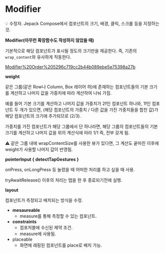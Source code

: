 # Modifier

<aside>
💡 수정자. Jepack Compose에서 컴포넌트의 크기, 배경, 클릭, 스크롤 등을 지정하는 것.

</aside>

**Modifier(아무런 확장함수도 작성하지 않았을 때)**

기본적으로 해당 컴포넌트가 표시될 정도의 크기만을 제공한다. 즉, 기존의 `wrap_content`와 유사하게 작동한다.

[Modifier%20Order%205296c719cc2b44b089ebe5e75398a27b](Modifier%20Order%205296c719cc2b44b089ebe5e75398a27b)

**weight**

같은 그룹(같은 Row나 Column, Box 레이어 하)에 존재하는 컴포넌트들의 기본 크기를 계산하고 나머지 값을 가중치에 따라 계산하여 나눠 가짐. 

예를 들어 기본 크기를 계산하고 나머지 값을 가중치가 2f인 컴포넌트 하나와, 1f인 컴포넌트 두 개가 있으면,  (해당 컴포넌트의 가중치 / 다른 값을 가진 가중치들을 합친 값)가 해당 컴포넌트의 크기에 추가되므로 (2/3).

가중치를 가진 컴포넌트가 해당 그룹에서 단 하나라면, 해당 그룹의 컴포넌트들의 기본 크기를 계산하고 나머지 값을 위의 계산식에 따라 1/1 즉, 전부 갖게 됨. 

<aside>
⚠️ 같은 그룹 내에 wrapContentSize를 사용한 뷰가 있다면, 그 계산도 끝마친 이후에 weight가 사용할 나머지 값이 반영됨.

</aside>

**pointerInput { detectTapGestures }**

onPress, onLongPress 등 눌렀을 때 어떠한 처리를 하고 싶을 때 사용.

tryAwaitRelease() 이후의 처리는 탭을 한 후 종료되기전에 실행.

**layout**

컴포넌트가 측정되고 배치되는 방식을 수정.

- **mesaureable**
    - measure를 통해 측정할 수 있는 컴포넌트.
- **constraints**
    - 컴포저블에 수신된 제약 조건.
    - measure에 사용됨.
- placeable
    - 화면에 래핑된 컴포넌트를 place로 배치 가능.